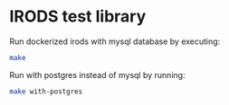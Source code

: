 # IRODS test library

Run dockerized irods with mysql database by executing:

```bash
make
```

Run with postgres instead of mysql by running:

```bash
make with-postgres
```
